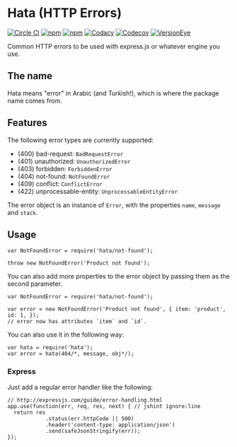 # Hata (HTTP Errors)
[![Circle CI](https://img.shields.io/circleci/project/urbanmassage/hata.svg)](https://circleci.com/gh/urbanmassage/hata)
[![npm](https://img.shields.io/npm/v/hata.svg)](https://www.npmjs.com/package/hata)
[![npm](https://img.shields.io/npm/l/hata.svg)](https://www.npmjs.com/package/hata)
[![Codacy](https://img.shields.io/codacy/ea39f341576b4e2b8102d0a6454b93f4.svg)](https://www.codacy.com/app/urbanmassage/hata)
[![Codecov](https://img.shields.io/codecov/c/github/urbanmassage/hata.svg)](https://codecov.io/github/urbanmassage/hata/)
[![VersionEye](https://img.shields.io/versioneye/d/nodejs/hata.svg)](https://www.versioneye.com/nodejs/hata/)

Common HTTP errors to be used with express.js or whatever engine you use.

## The name
Hata means "error" in Arabic (and Turkish!), which is where the package name comes from.

## Features

The following error types are currently supported:
- (400) bad-request: `BadRequestError` 
- (401) unauthorized: `UnauthorizedError` 
- (403) forbidden: `ForbiddenError`
- (404) not-found: `NotFoundError`
- (409) conflict: `ConflictError`
- (422) unprocessable-entity: `UnprocessableEntityError`


The error object is an instance of `Error`, with the properties `name`, `message` and `stack`.

## Usage

    var NotFoundError = require('hata/not-found');

    throw new NotFoundError('Product not found');

You can also add more properties to the error object by passing them as the second parameter.

    var NotFoundError = require('hata/not-found');

    var error = new NotFoundError('Product not found', { item: 'product', id: 1, });
    // error now has attributes `item` and `id`.

You can also use it in the following way:

    var hata = require('hata');
    var error = hata(404/*, message, obj*/);

### Express
Just add a regular error handler like the following:

    // http://expressjs.com/guide/error-handling.html
    app.use(function(err, req, res, next) { // jshint ignore:line
      return res
                .status(err.httpCode || 500)
                .header('content-type: application/json')
                .send(safeJsonStringify(err));
    });
